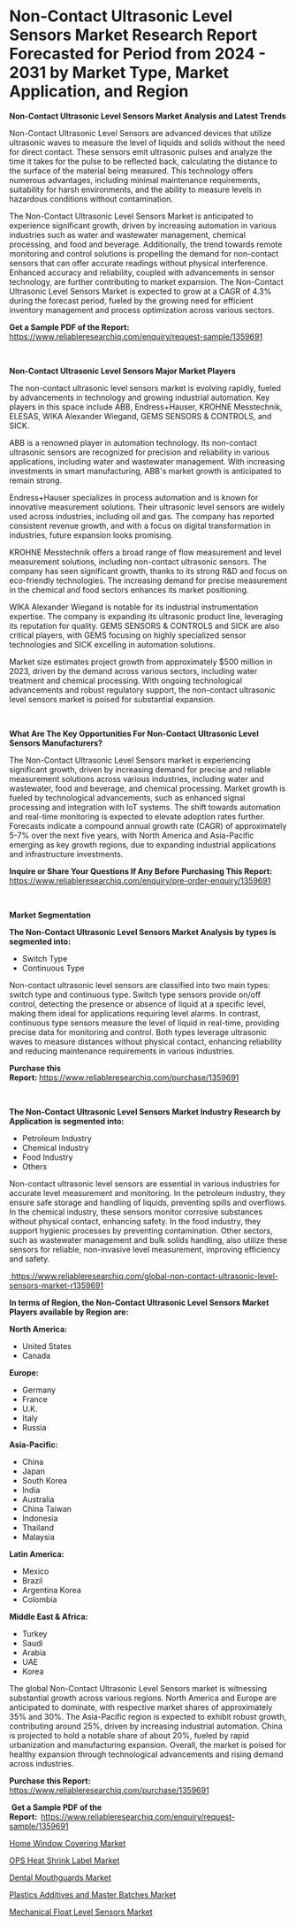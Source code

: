 <p><h1>Non-Contact Ultrasonic Level Sensors Market Research Report Forecasted for Period from 2024 -  2031 by Market Type, Market Application, and Region</h1></p><p><strong>Non-Contact Ultrasonic Level Sensors Market Analysis and Latest Trends</strong></p>
<p><p>Non-Contact Ultrasonic Level Sensors are advanced devices that utilize ultrasonic waves to measure the level of liquids and solids without the need for direct contact. These sensors emit ultrasonic pulses and analyze the time it takes for the pulse to be reflected back, calculating the distance to the surface of the material being measured. This technology offers numerous advantages, including minimal maintenance requirements, suitability for harsh environments, and the ability to measure levels in hazardous conditions without contamination.</p><p>The Non-Contact Ultrasonic Level Sensors Market is anticipated to experience significant growth, driven by increasing automation in various industries such as water and wastewater management, chemical processing, and food and beverage. Additionally, the trend towards remote monitoring and control solutions is propelling the demand for non-contact sensors that can offer accurate readings without physical interference. Enhanced accuracy and reliability, coupled with advancements in sensor technology, are further contributing to market expansion. The Non-Contact Ultrasonic Level Sensors Market is expected to grow at a CAGR of 4.3% during the forecast period, fueled by the growing need for efficient inventory management and process optimization across various sectors.</p></p>
<p><strong>Get a Sample PDF of the Report:&nbsp;</strong> <a href="https://www.reliableresearchiq.com/enquiry/request-sample/1359691">https://www.reliableresearchiq.com/enquiry/request-sample/1359691</a></p>
<p>&nbsp;</p>
<p><strong>Non-Contact Ultrasonic Level Sensors Major Market Players</strong></p>
<p><p>The non-contact ultrasonic level sensors market is evolving rapidly, fueled by advancements in technology and growing industrial automation. Key players in this space include ABB, Endress+Hauser, KROHNE Messtechnik, ELESAS, WIKA Alexander Wiegand, GEMS SENSORS & CONTROLS, and SICK.</p><p>ABB is a renowned player in automation technology. Its non-contact ultrasonic sensors are recognized for precision and reliability in various applications, including water and wastewater management. With increasing investments in smart manufacturing, ABB's market growth is anticipated to remain strong.</p><p>Endress+Hauser specializes in process automation and is known for innovative measurement solutions. Their ultrasonic level sensors are widely used across industries, including oil and gas. The company has reported consistent revenue growth, and with a focus on digital transformation in industries, future expansion looks promising.</p><p>KROHNE Messtechnik offers a broad range of flow measurement and level measurement solutions, including non-contact ultrasonic sensors. The company has seen significant growth, thanks to its strong R&D and focus on eco-friendly technologies. The increasing demand for precise measurement in the chemical and food sectors enhances its market positioning.</p><p>WIKA Alexander Wiegand is notable for its industrial instrumentation expertise. The company is expanding its ultrasonic product line, leveraging its reputation for quality. GEMS SENSORS & CONTROLS and SICK are also critical players, with GEMS focusing on highly specialized sensor technologies and SICK excelling in automation solutions.</p><p>Market size estimates project growth from approximately $500 million in 2023, driven by the demand across various sectors, including water treatment and chemical processing. With ongoing technological advancements and robust regulatory support, the non-contact ultrasonic level sensors market is poised for substantial expansion.</p></p>
<p>&nbsp;</p>
<p><strong>What Are The Key Opportunities For Non-Contact Ultrasonic Level Sensors Manufacturers?</strong></p>
<p><p>The Non-Contact Ultrasonic Level Sensors market is experiencing significant growth, driven by increasing demand for precise and reliable measurement solutions across various industries, including water and wastewater, food and beverage, and chemical processing. Market growth is fueled by technological advancements, such as enhanced signal processing and integration with IoT systems. The shift towards automation and real-time monitoring is expected to elevate adoption rates further. Forecasts indicate a compound annual growth rate (CAGR) of approximately 5-7% over the next five years, with North America and Asia-Pacific emerging as key growth regions, due to expanding industrial applications and infrastructure investments.</p></p>
<p><strong>Inquire or Share Your Questions If Any Before Purchasing This Report:</strong> <a href="https://www.reliableresearchiq.com/enquiry/pre-order-enquiry/1359691">https://www.reliableresearchiq.com/enquiry/pre-order-enquiry/1359691</a></p>
<p>&nbsp;</p>
<p><strong>Market Segmentation</strong></p>
<p><strong>The Non-Contact Ultrasonic Level Sensors Market Analysis by types is segmented into:</strong></p>
<p><ul><li>Switch Type</li><li>Continuous Type</li></ul></p>
<p><p>Non-contact ultrasonic level sensors are classified into two main types: switch type and continuous type. Switch type sensors provide on/off control, detecting the presence or absence of liquid at a specific level, making them ideal for applications requiring level alarms. In contrast, continuous type sensors measure the level of liquid in real-time, providing precise data for monitoring and control. Both types leverage ultrasonic waves to measure distances without physical contact, enhancing reliability and reducing maintenance requirements in various industries.</p></p>
<p><strong>Purchase this Report:&nbsp;</strong><a href="https://www.reliableresearchiq.com/purchase/1359691">https://www.reliableresearchiq.com/purchase/1359691</a></p>
<p>&nbsp;</p>
<p><strong>The Non-Contact Ultrasonic Level Sensors Market Industry Research by Application is segmented into:</strong></p>
<p><ul><li>Petroleum Industry</li><li>Chemical Industry</li><li>Food Industry</li><li>Others</li></ul></p>
<p><p>Non-contact ultrasonic level sensors are essential in various industries for accurate level measurement and monitoring. In the petroleum industry, they ensure safe storage and handling of liquids, preventing spills and overflows. In the chemical industry, these sensors monitor corrosive substances without physical contact, enhancing safety. In the food industry, they support hygienic processes by preventing contamination. Other sectors, such as wastewater management and bulk solids handling, also utilize these sensors for reliable, non-invasive level measurement, improving efficiency and safety.</p></p>
<p><a href="https://www.reliableresearchiq.com/global-non-contact-ultrasonic-level-sensors-market-r1359691">&nbsp;https://www.reliableresearchiq.com/global-non-contact-ultrasonic-level-sensors-market-r1359691</a></p>
<p><strong>In terms of Region, the Non-Contact Ultrasonic Level Sensors Market Players available by Region are:</strong></p>
<p>
    <p> <strong> North America: </strong>
        <ul>
            <li>United States</li>
            <li>Canada</li>
        </ul>
        </p> 
    <p> <strong> Europe: </strong>
        <ul>
            <li>Germany</li>
            <li>France</li>
            <li>U.K.</li>
            <li>Italy</li>
            <li>Russia</li>
        </ul>
        </p> 
    <p> <strong> Asia-Pacific: </strong>
        <ul>
            <li>China</li>
            <li>Japan</li>
            <li>South Korea</li>
            <li>India</li>
            <li>Australia</li>
            <li>China Taiwan</li>
            <li>Indonesia</li>
            <li>Thailand</li>
            <li>Malaysia</li>
        </ul>
        </p> 
    <p> <strong> Latin America: </strong>
        <ul>
            <li>Mexico</li>
            <li>Brazil</li>
            <li>Argentina Korea</li>
            <li>Colombia</li>
        </ul>
        </p> 
    <p> <strong> Middle East & Africa: </strong>
        <ul>
            <li>Turkey</li>
            <li>Saudi</li>
            <li>Arabia</li>
            <li>UAE</li>
            <li>Korea</li>
        </ul>
    </p>
    </p>
<p><p>The global Non-Contact Ultrasonic Level Sensors market is witnessing substantial growth across various regions. North America and Europe are anticipated to dominate, with respective market shares of approximately 35% and 30%. The Asia-Pacific region is expected to exhibit robust growth, contributing around 25%, driven by increasing industrial automation. China is projected to hold a notable share of about 20%, fueled by rapid urbanization and manufacturing expansion. Overall, the market is poised for healthy expansion through technological advancements and rising demand across industries.</p></p>
<p><strong>Purchase this Report: </strong><a href="https://www.reliableresearchiq.com/purchase/1359691">https://www.reliableresearchiq.com/purchase/1359691</a></p>
<p>&nbsp;<strong>Get a Sample PDF of the Report:&nbsp;&nbsp;</strong><a href="https://www.reliableresearchiq.com/enquiry/request-sample/1359691">https://www.reliableresearchiq.com/enquiry/request-sample/1359691</a></p>
<p><strong></strong></p>
<p><p><a href="https://www.linkedin.com/pulse/global-home-window-covering-market-size-trends-analysis-ndsue?trackingId=XGdjMlmCRzWBV7e5VGFZxQ%3D%3D">Home Window Covering Market</a></p><p><a href="https://issuu.com/reportprime-2/docs/ops-heat-shrink-label-market-size-2_4ba81cc080df05">OPS Heat Shrink Label Market</a></p><p><a href="https://www.linkedin.com/pulse/global-dental-mouthguards-market-focus-application-end-use-uwq9e?trackingId=HNd9qGMdSEaI3WKAZ2JVfQ%3D%3D">Dental Mouthguards Market</a></p><p><a href="https://issuu.com/reportprime-2/docs/plastics-additives-and-master-batch_f48fda6e2b5569">Plastics Additives and Master Batches Market</a></p><p><a href="https://github.com/RogerBennett414/Market-Research-Report-List-1/blob/main/mechanical-float-level-sensors-market.md">Mechanical Float Level Sensors Market</a></p></p>